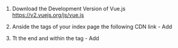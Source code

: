 1. Download the Development Version of Vue.js
  https://v2.vuejs.org/js/vue.js

2. Anside the <head> tags of your index page the following CDN link - Add
  <script src="https://cdn.jsdelivr.net/npm/vue@2.7.8/dist/vue.js"></script>
  
3. Tt the end and within the <body> tag - Add
  <script type="text/javascript" src="app/js/vue.js"></script> 
  <script type="text/javascript" src="app/js/app.js"></script>
